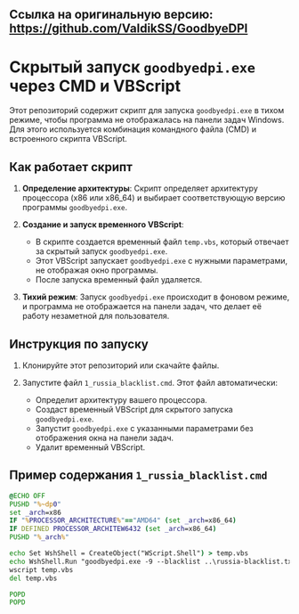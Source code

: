 ## Ссылка на оригинальную версию: https://github.com/ValdikSS/GoodbyeDPI

# Скрытый запуск `goodbyedpi.exe` через CMD и VBScript

Этот репозиторий содержит скрипт для запуска `goodbyedpi.exe` в тихом режиме, чтобы программа не отображалась на панели задач Windows. Для этого используется комбинация командного файла (CMD) и встроенного скрипта VBScript.

## Как работает скрипт

1. **Определение архитектуры**: Скрипт определяет архитектуру процессора (x86 или x86_64) и выбирает соответствующую версию программы `goodbyedpi.exe`.

2. **Создание и запуск временного VBScript**:
    - В скрипте создается временный файл `temp.vbs`, который отвечает за скрытый запуск `goodbyedpi.exe`.
    - Этот VBScript запускает `goodbyedpi.exe` с нужными параметрами, не отображая окно программы.
    - После запуска временный файл удаляется.

3. **Тихий режим**: Запуск `goodbyedpi.exe` происходит в фоновом режиме, и программа не отображается на панели задач, что делает её работу незаметной для пользователя.

## Инструкция по запуску

1. Клонируйте этот репозиторий или скачайте файлы.

2. Запустите файл `1_russia_blacklist.cmd`. Этот файл автоматически:
    - Определит архитектуру вашего процессора.
    - Создаст временный VBScript для скрытого запуска `goodbyedpi.exe`.
    - Запустит `goodbyedpi.exe` с указанными параметрами без отображения окна на панели задач.
    - Удалит временный VBScript.

## Пример содержания `1_russia_blacklist.cmd`

```cmd
@ECHO OFF
PUSHD "%~dp0"
set _arch=x86
IF "%PROCESSOR_ARCHITECTURE%"=="AMD64" (set _arch=x86_64)
IF DEFINED PROCESSOR_ARCHITEW6432 (set _arch=x86_64)
PUSHD "%_arch%"

echo Set WshShell = CreateObject("WScript.Shell") > temp.vbs
echo WshShell.Run "goodbyedpi.exe -9 --blacklist ..\russia-blacklist.txt --blacklist ..\russia-youtube.txt", 0, False >> temp.vbs
wscript temp.vbs
del temp.vbs

POPD
POPD
